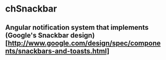 # chSnackbar

## Angular notification system that implements (Google's Snackbar design)[http://www.google.com/design/spec/components/snackbars-and-toasts.html]
